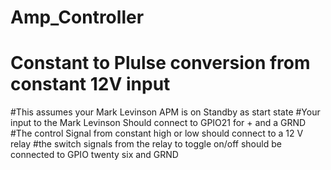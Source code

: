 # Amp_Controller
# Constant to Plulse conversion from constant 12V input
#This assumes your Mark Levinson APM is on Standby as start state
#Your input to the Mark Levinson Should connect to GPIO21 for + and a GRND
#The control Signal from constant high or low should connect to a 12 V relay
#the switch signals from the relay to toggle on/off should be connected to GPIO twenty six and GRND
